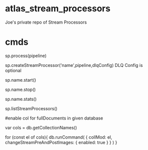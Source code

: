 # atlas_stream_processors
Joe's private repo of Stream Processors


# cmds
sp.process(pipeline)

sp.createStreamProcessor('name',pipeline,dlqConfig)
  DLQ Config is optional

sp.name.start()

sp.name.stop()

sp.name.stats()

sp.listStreamProcessors()



#enable col for fullDocuments in given database

var cols = db.getCollectionNames()

for (const el of cols){
    db.runCommand( {
        collMod: el,
        changeStreamPreAndPostImages: { enabled: true }
    } )
}
